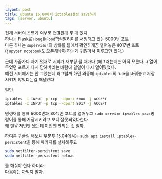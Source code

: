 ```yaml
---
layout: post
title: ubuntu 16.04에서 iptables설정 save하기
tags: [server, ubuntu]
---
```


현재 서버의 포트가 외부로 연결된게 두 개 있다.  
하나는 Flask로 `HongikFood`학식알리미를 서빙하고 있는 5000번 포트  
다른 하나는 `supervisor`의 상태를 웹에서 확인하게끔 열어놓은 8017번 포트  
(`jupyter notebook`도 오픈해놔야 하는게 귀찮아서 미루고만 있다.)

근데 가끔가다 자기 멋대로 서버가 재부팅 될 때마다 (왜그러는지는 아직 모른다...) 열어두었던 포트가 다시 닫혀버리는 바람에 일일이 다시 열어줬었다.  
예전 서버에서는 안 그랬는데 왜그럴까 하던 와중에 `iptables`의 rule을 바꿔놓고 저장시키지 않았다는걸 깨달았다.  

일단 

```bash
iptables -I INPUT -p tcp --dport 5000 -j ACCEPT
iptables -I INPUT -p tcp --dport 8017 -j ACCEPT
```

명령어를 통해 5000번과 8017번 포트를 열어두고 `sudo service iptables save`명령어를 통해 저장시키려고 보니 잘못되었다한다.  
왜 맨날 저번엔 됐는데 이번엔 안되는 것 일까.  

하여튼 구글링 해보니 우분투 16.04에서는 `sudo apt install iptables-persistent`을 통해 패키지를 설치해주고  

```bash
sudo netfilter-persistent save
sudo netfilter-persistent reload
```

를 해줘야 한다 하더라.  
다음에는 까먹지 말자.
